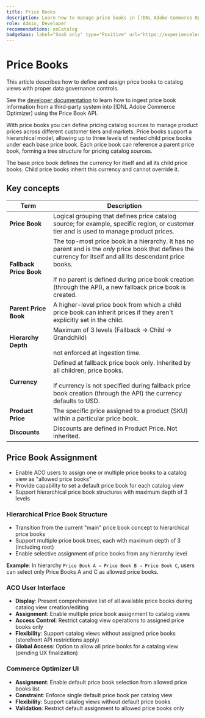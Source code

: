 ```yaml
---
title: Price Books
description: Learn how to manage price books in [!DNL Adobe Commerce Optimizer].
role: Admin, Developer
recommendations: noCatalog
badgeSaas: label="SaaS only" type="Positive" url="https://experienceleague.adobe.com/en/docs/commerce/user-guides/product-solutions" tooltip="Applies to Adobe Commerce as a Cloud Service and Adobe Commerce Optimizer projects only (Adobe-managed SaaS infrastructure)."
---
```

# Price Books

This article describes how to define and assign price books to catalog views with proper data governance controls.

See the [developer documentation](https://developer-stage.adobe.com/commerce/services/composable-catalog/data-ingestion/api-reference/#tag/Price-Books) to learn how to ingest price book information from a third-party system into [!DNL Adobe Commerce Optimizer] using the Price Book API.

With price books you can define pricing catalog sources to manage product prices across different customer tiers and markets. Price books support a hierarchical model, allowing up to three levels of nested child price books under each base price book. Each price book can reference a parent price book, forming a tree structure for pricing catalog sources.

The base price book defines the currency for itself and all its child price books. Child price books inherit this currency and cannot override it.

## Key concepts

| Term | Description |
|------|-------------|
| **Price Book** | Logical grouping that defines price catalog source; for example, specific region, or customer tier and is used to manage product prices. |
| **Fallback Price Book** | The top-most price book in a hierarchy. It has no parent and is the *only* price book that defines the currency for itself and all its descendant price books.<br/><br/>If no parent is defined during price book creation (through the API), a new fallback price book is created. |
| **Parent Price Book** | A higher-level price book from which a child price book can inherit prices if they aren't explicitly set in the child. |
| **Hierarchy Depth** | Maximum of 3 levels (Fallback → Child → Grandchild)<br/><br/>not enforced at ingestion time. |
| **Currency** | Defined at fallback price book only. Inherited by all children, price books.<br/><br/>If currency is not specified during fallback price book creation (through the API) the currency defaults to USD. |
| **Product Price** | The specific price assigned to a product (SKU) within a particular price book. |
| **Discounts** | Discounts are defined in Product Price. Not inherited. |


## Price Book Assignment

- Enable ACO users to assign one or multiple price books to a catalog view as "allowed price books"
- Provide capability to set a default price book for each catalog view
- Support hierarchical price book structures with maximum depth of 3 levels

### Hierarchical Price Book Structure

- Transition from the current "main" price book concept to hierarchical price books
- Support multiple price book trees, each with maximum depth of 3 (including root)
- Enable selective assignment of price books from any hierarchy level

**Example**: In hierarchy `Price Book A → Price Book B → Price Book C`, users can select only Price Books A and C as allowed price books.

### ACO User Interface

- **Display**: Present comprehensive list of all available price books during catalog view creation/editing
- **Assignment**: Enable multiple price book assignment to catalog views
- **Access Control**: Restrict catalog view operations to assigned price books only
- **Flexibility**: Support catalog views without assigned price books (storefront API restrictions apply)
- **Global Access**: Option to allow all price books for a catalog view (pending UX finalization)

### Commerce Optimizer UI

- **Assignment**: Enable default price book selection from allowed price books list
- **Constraint**: Enforce single default price book per catalog view
- **Flexibility**: Support catalog views without default price books
- **Validation**: Restrict default assignment to allowed price books only